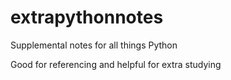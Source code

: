 # extrapythonnotes

Supplemental notes for all things Python

Good for referencing and helpful for extra studying
